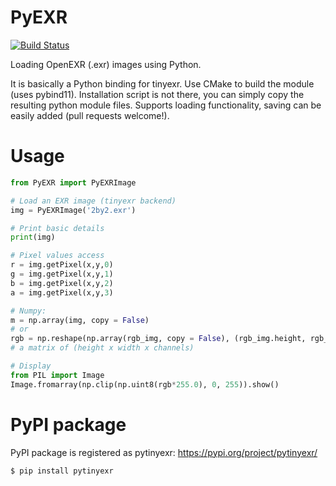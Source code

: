 # PyEXR

[![Build Status](https://travis-ci.org/syoyo/PyEXR.svg?branch=master)](https://travis-ci.org/syoyo/PyEXR)

Loading OpenEXR (.exr) images using Python.

It is basically a Python binding for tinyexr. Use CMake to build the module (uses pybind11). Installation script is not there, you can simply copy the resulting python module files. Supports loading functionality, saving can be easily added (pull requests welcome!).

# Usage
```python
from PyEXR import PyEXRImage

# Load an EXR image (tinyexr backend)
img = PyEXRImage('2by2.exr')

# Print basic details
print(img)

# Pixel values access
r = img.getPixel(x,y,0)
g = img.getPixel(x,y,1)
b = img.getPixel(x,y,2)
a = img.getPixel(x,y,3)

# Numpy:
m = np.array(img, copy = False)
# or
rgb = np.reshape(np.array(rgb_img, copy = False), (rgb_img.height, rgb_img.width, 4))
# a matrix of (height x width x channels)

# Display
from PIL import Image
Image.fromarray(np.clip(np.uint8(rgb*255.0), 0, 255)).show()
```

# PyPI package

PyPI package is registered as pytinyexr: https://pypi.org/project/pytinyexr/

```
$ pip install pytinyexr
```
